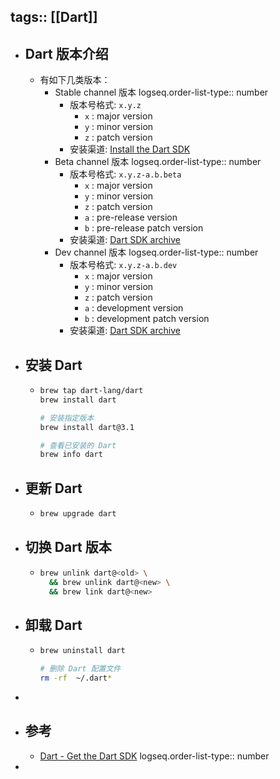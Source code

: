 tags:: [[Dart]]
---

- ## Dart 版本介绍
	- 有如下几类版本：
		- Stable channel 版本
		  logseq.order-list-type:: number
			- 版本号格式: `x.y.z `
				- `x` : major version
				- `y` : minor version
				- `z` : patch version
			- 安装渠道: [Install the Dart SDK](https://dart.dev/get-dart#install)
		- Beta channel 版本
		  logseq.order-list-type:: number
			- 版本号格式: `x.y.z-a.b.beta`
				- `x` : major version
				- `y` : minor version
				- `z` : patch version
				- `a` : pre-release version
				- `b` : pre-release patch version
			- 安装渠道: [Dart SDK archive](https://dart.dev/get-dart/archive)
		- Dev channel 版本
		  logseq.order-list-type:: number
			- 版本号格式: `x.y.z-a.b.dev`
				- `x` : major version
				- `y` : minor version
				- `z` : patch version
				- `a` : development version
				- `b` : development patch version
			- 安装渠道: [Dart SDK archive](https://dart.dev/get-dart/archive)
- ## 安装 Dart
	- ``` zsh
	  brew tap dart-lang/dart
	  brew install dart
	  
	  # 安装指定版本
	  brew install dart@3.1
	  
	  # 查看已安装的 Dart
	  brew info dart
	  ```
- ## 更新 Dart
	- ``` zsh
	  brew upgrade dart
	  ```
- ## 切换 Dart 版本
	- ``` zsh
	  brew unlink dart@<old> \
	    && brew unlink dart@<new> \
	    && brew link dart@<new>
	  ```
- ## 卸载 Dart
	- ``` zsh
	  brew uninstall dart
	  
	  # 删除 Dart 配置文件
	  rm -rf  ~/.dart*
	  ```
-
- ## 参考
	- [Dart - Get the Dart SDK](https://dart.dev/get-dart)
	  logseq.order-list-type:: number
-